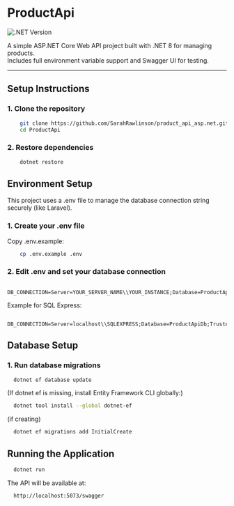 ﻿# ProductApi

![.NET Version](https://img.shields.io/badge/.NET-8.0-blue)

A simple ASP.NET Core Web API project built with .NET 8 for managing products.  
Includes full environment variable support and Swagger UI for testing.

---

## Setup Instructions

### 1. Clone the repository

```bash
    git clone https://github.com/SarahRawlinson/product_api_asp.net.git
    cd ProductApi
```

### 2. Restore dependencies

```bash
    dotnet restore
```

## Environment Setup

This project uses a .env file to manage the database connection string securely (like Laravel).

### 1. Create your .env file

   Copy .env.example:
```bash
    cp .env.example .env
```

### 2. Edit .env and set your database connection

```env
    DB_CONNECTION=Server=YOUR_SERVER_NAME\\YOUR_INSTANCE;Database=ProductApiDb;Trusted_Connection=True;TrustServerCertificate=True;
```
Example for SQL Express:
```env
    DB_CONNECTION=Server=localhost\\SQLEXPRESS;Database=ProductApiDb;Trusted_Connection=True;TrustServerCertificate=True;
```

## Database Setup

### 1. Run database migrations

```bash
  dotnet ef database update
```
(If dotnet ef is missing, install Entity Framework CLI globally:)
```bash
  dotnet tool install --global dotnet-ef
```
(if creating)
```bash
  dotnet ef migrations add InitialCreate
```

## Running the Application

```bash
  dotnet run
```
The API will be available at:
```url
  http://localhost:5073/swagger
```
